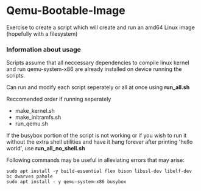 # Qemu-Bootable-Image
Exercise to create a script which will create and run an amd64 Linux image (hopefully with a filesystem)

### Information about usage
Scripts assume that all neccessary dependencies to compile linux kernel and run qemu-system-x86 are already installed on device running the scripts.

Can run and modify each script seperately or all at once using **run_all.sh**

Reccomended order if running seperately
- make_kernel.sh
- make_initramfs.sh
- run_qemu.sh

If the busybox portion of the script is not working or if you wish to run it without the extra shell utilities and have it hang forever after printing 'hello world', use **run_all_no_shell.sh**

Following commands may be useful in alleviating errors that may arise:
```
sudo apt install -y build-essential flex bison libssl-dev libelf-dev bc dwarves pahole 
sudo apt install - y qemu-system-x86 busybox
```
